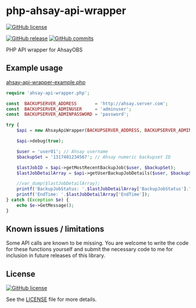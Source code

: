 # php-ahsay-api-wrapper
[![GitHub license](https://img.shields.io/github/license/hannesbe/php-ahsay-api-wrapper.svg)](https://raw.githubusercontent.com/hannesbe/php-ahsay-api-wrapper/master/LICENSE)

[![GitHub release](https://img.shields.io/github/release/hannesbe/php-ahsay-api-wrapper.svg)](https://github.com/hannesbe/php-ahsay-api-wrapper/releases) [![GitHub commits](https://img.shields.io/github/commits-since/hannesbe/php-ahsay-api-wrapper/1.1.1.svg)](https://github.com/hannesbe/php-ahsay-api-wrapper/commits/1.1.1)

PHP API wrapper for AhsayOBS

## Example usage

[ahsay-api-wrapper-example.php](ahsay-api-wrapper-example.php)
```php
require 'ahsay-api-wrapper.php';

const  BACKUPSERVER_ADDRESS       = 'http://ahsay.server.com';
const  BACKUPSERVER_ADMINUSER     = 'adminuser';
const  BACKUPSERVER_ADMINPASSWORD = 'password';

try {
    $api = new AhsayApiWrapper(BACKUPSERVER_ADDRESS, BACKUPSERVER_ADMINUSER, BACKUPSERVER_ADMINPASSWORD);

    $api->debug(true);

    $user = 'user01'; // Ahsay username
    $backupSet = '1317401234567'; // Ahsay numeric backupset ID

    $lastJobID = $api->getMostRecentBackupJob($user, $backupSet);
    $lastJobDetailArray = $api->getUserBackupJobDetails($user, $backupSet, $lastJobID)['@attributes'];

    //var_dump($lastJobDetailArray);
    printf('BackupJobStatus: '.$lastJobDetailArray['BackupJobStatus']."\n");
    printf('EndTime: '.$lastJobDetailArray['EndTime']);
} catch (Exception $e) {
    echo $e->GetMessage();
}

```
## Known issues / limitations
Some API calls are known to be missing.  You are welcome to write the code for these functions yourself and submit the necessary code to me for inclusion in future releases of this library.

## License
[![GitHub license](https://img.shields.io/github/license/hannesbe/php-ahsay-api-wrapper.svg)](https://raw.githubusercontent.com/hannesbe/php-ahsay-api-wrapper/master/LICENSE)

See the [LICENSE](LICENSE) file for more details.

